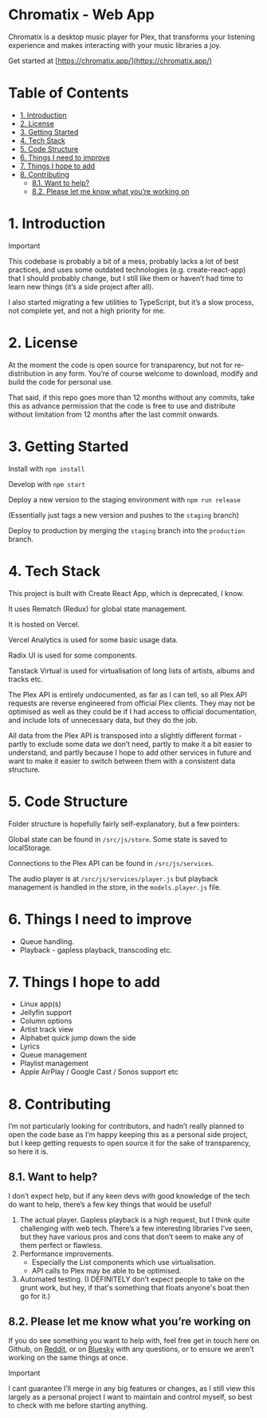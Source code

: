 # Chromatix - Web App<!-- omit in toc -->

Chromatix is a desktop music player for Plex, that transforms your listening experience and makes interacting with your music libraries a joy.

Get started at [https://chromatix.app/](https://chromatix.app/)


# Table of Contents<!-- omit in toc -->
- [1. Introduction](#1-introduction)
- [2. License](#2-license)
- [3. Getting Started](#3-getting-started)
- [4. Tech Stack](#4-tech-stack)
- [5. Code Structure](#5-code-structure)
- [6. Things I need to improve](#6-things-i-need-to-improve)
- [7. Things I hope to add](#7-things-i-hope-to-add)
- [8. Contributing](#8-contributing)
  - [8.1. Want to help?](#81-want-to-help)
  - [8.2. Please let me know what you’re working on](#82-please-let-me-know-what-youre-working-on)


# 1. Introduction

> [!IMPORTANT]
> This codebase is probably a bit of a mess, probably lacks a lot of best practices, and uses some outdated technologies (e.g. create-react-app) that I should probably change, but I still like them or haven’t had time to learn new things (it’s a side project after all).
>
> I also started migrating a few utilities to TypeScript, but it’s a slow process, not complete yet, and not a high priority for me.


# 2. License

At the moment the code is open source for transparency, but not for re-distribution in any form. You’re of course welcome to download, modify and build the code for personal use.

That said, if this repo goes more than 12 months without any commits, take this as advance permission that the code is free to use and distribute without limitation from 12 months after the last commit onwards.


# 3. Getting Started

Install with `npm install`

Develop with `npm start`

Deploy a new version to the staging environment with `npm run release`

(Essentially just tags a new version and pushes to the `staging` branch)

Deploy to production by merging the `staging` branch into the `production` branch.


# 4. Tech Stack

This project is built with Create React App, which is deprecated, I know.

It uses Rematch (Redux) for global state management.

It is hosted on Vercel.

Vercel Analytics is used for some basic usage data.

Radix UI is used for some components.

Tanstack Virtual is used for virtualisation of long lists of artists, albums and tracks etc.

The Plex API is entirely undocumented, as far as I can tell, so all Plex API requests are reverse engineered from official Plex clients. They may not be optimised as well as they could be if I had access to official documentation, and include lots of unnecessary data, but they do the job.

All data from the Plex API is transposed into a slightly different format - partly to exclude some data we don’t need, partly to make it a bit easier to understand, and partly because I hope to add other services in future and want to make it easier to switch between them with a consistent data structure.


# 5. Code Structure

Folder structure is hopefully fairly self-explanatory, but a few pointers:

Global state can be found in `/src/js/store`. Some state is saved to localStorage.

Connections to the Plex API can be found in `/src/js/services`.

The audio player is at `/src/js/services/player.js` but playback management is handled in the store, in the `models.player.js` file.


# 6. Things I need to improve

- Queue handling.
- Playback - gapless playback, transcoding etc.


# 7. Things I hope to add

- Linux app(s)
- Jellyfin support
- Column options
- Artist track view
- Alphabet quick jump down the side
- Lyrics
- Queue management
- Playlist management
- Apple AirPlay / Google Cast / Sonos support etc


# 8. Contributing

I’m not particularly looking for contributors, and hadn’t really planned to open the code base as I’m happy keeping this as a personal side project, but I keep getting requests to open source it for the sake of transparency, so here it is.


## 8.1. Want to help?

I don’t expect help, but if any keen devs with good knowledge of the tech do want to help, there’s a few key things that would be useful!

1. The actual player. Gapless playback is a high request, but I think quite challenging with web tech. There’s a few interesting libraries I’ve seen, but they have various pros and cons that don’t seem to make any of them perfect or flawless.
2. Performance improvements.
   - Especially the List components which use virtualisation.
   - API calls to Plex may be able to be optimised.
3. Automated testing. (I DEFINITELY don’t expect people to take on the grunt work, but hey, if that's something that floats anyone's boat then go for it.)


## 8.2. Please let me know what you’re working on

If you do see something you want to help with, feel free get in touch here on Github, on [Reddit](https://www.reddit.com/r/chromatix/), or on [Bluesky](https://bsky.app/profile/chromaticnova.com) with any questions, or to ensure we aren’t working on the same things at once.

> [!IMPORTANT]
> I cant guarantee I’ll merge in any big features or changes, as I still view this largely as a personal project I want to maintain and control myself, so best to check with me before starting anything.
